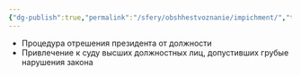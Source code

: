 ```yaml
---
{"dg-publish":true,"permalink":"/sfery/obshhestvoznanie/impichment/","tags":["Обществознание"]}
---
```


- Процедура отрешения президента от должности
- Привлечение к суду высших должностных лиц, допустивших грубые нарушения закона